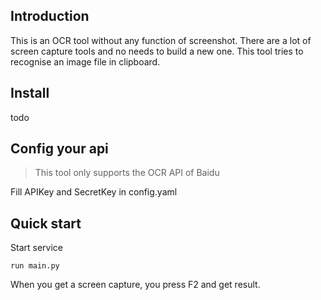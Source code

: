 ## Introduction

This is an OCR tool without any function of screenshot. There are
a lot of screen capture tools and no needs to build a new one. 
This tool tries to recognise an image file in clipboard.

## Install

todo

## Config your api

> This tool only supports the OCR API of Baidu

Fill APIKey and SecretKey in  config.yaml 

## Quick start
 
Start service
``` 
run main.py
```

When you get a screen capture, you press F2 and get result.